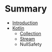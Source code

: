 # Summary

* [Introduction](README.md)
* [Kotlin](kotlin.md)
  * [Collection](kotlin/collection.md)
  * [Stream](kotlin/stream.md)
  * NullSafety

